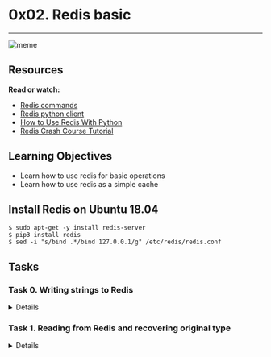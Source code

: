# 0x02. Redis basic
----
![meme](https://s3.amazonaws.com/alx-intranet.hbtn.io/uploads/medias/2020/1/40eab4627f1bea7dfe5e.png?X-Amz-Algorithm=AWS4-HMAC-SHA256&X-Amz-Credential=AKIARDDGGGOUSBVO6H7D%2F20230719%2Fus-east-1%2Fs3%2Faws4_request&X-Amz-Date=20230719T143712Z&X-Amz-Expires=86400&X-Amz-SignedHeaders=host&X-Amz-Signature=426730ed0a9eadc60ebecebca76ba0d5e261c7f694df981c139421f185e80c22)

## Resources
**Read or watch:**

* [Redis commands](https://redis.io/commands/)
* [Redis python client](https://redis-py.readthedocs.io/en/stable/)
* [How to Use Redis With Python](https://realpython.com/python-redis/)
* [Redis Crash Course Tutorial](https://www.youtube.com/watch?v=Hbt56gFj998)

## Learning Objectives
* Learn how to use redis for basic operations
* Learn how to use redis as a simple cache

## Install Redis on Ubuntu 18.04
```
$ sudo apt-get -y install redis-server
$ pip3 install redis
$ sed -i "s/bind .*/bind 127.0.0.1/g" /etc/redis/redis.conf
```

## Tasks
### Task 0. Writing strings to Redis
<Details>
Create a Cache class. In the __init__ method, store an instance of the Redis client as a private variable named _redis (using redis.Redis()) and flush the instance using flushdb.

Create a store method that takes a data argument and returns a string. The method should generate a random key (e.g. using uuid), store the input data in Redis using the random key and return the key.

Type-annotate store correctly. Remember that data can be a str, bytes, int or float.

```
root@2c462bd13a86:~/alx-backend-storage/0x02-redis_basic# chmod u+x main.py
root@2c462bd13a86:~/alx-backend-storage/0x02-redis_basic# python3 main.py 
a6b2ff5f-3ffc-4cf0-877f-d12ddb6258e3
b'hello'
```
</Details>

### Task 1. Reading from Redis and recovering original type
<Details>
Redis only allows to store string, bytes and numbers (and lists thereof). Whatever you store as single elements, it will be returned as a byte string. Hence if you store "a" as a UTF-8 string, it will be returned as b"a" when retrieved from the server.

In this exercise we will create a get method that take a key string argument and an optional Callable argument named fn. This callable will be used to convert the data back to the desired format.

Remember to conserve the original Redis.get behavior if the key does not exist.

Also, implement 2 new methods: get_str and get_int that will automatically parametrize Cache.get with the correct conversion function.

The following code should not raise:

```
cache = Cache()

TEST_CASES = {
    b"foo": None,
    123: int,
    "bar": lambda d: d.decode("utf-8")
}

for value, fn in TEST_CASES.items():
    key = cache.store(value)
    assert cache.get(key, fn=fn) == value
```

Sample output
```
root@2c462bd13a86:~/alx-backend-storage/0x02-redis_basic# python3 test.py
root@2c462bd13a86:~/alx-backend-storage/0x02-redis_basic# 
```
</Details>